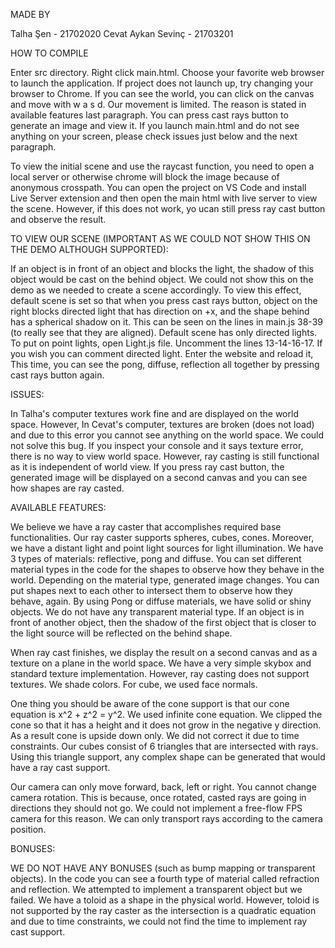 MADE BY

Talha Şen - 21702020
Cevat Aykan Sevinç - 21703201

HOW TO COMPILE

Enter src directory. Right click main.html. Choose your favorite web browser to launch the application. If project does not launch up, try changing your browser to Chrome. If you can see the world, you can click on the canvas and move with w a s d. Our movement is limited. The reason is stated in available features last paragraph. You can press cast rays button to generate an image and view it. If you launch main.html and do not see anything on your screen, please check issues just below and the next paragraph.

To view the initial scene and use the raycast function, you need to open a local server or otherwise chrome will block the image because of anonymous crosspath. You can open the project on VS Code and install Live Server extension and then open the main html with live server to view the scene. However, if this does not work, yo ucan still press ray cast button and observe the result.

TO VIEW OUR SCENE (IMPORTANT AS WE COULD NOT SHOW THIS ON THE DEMO ALTHOUGH SUPPORTED):

If an object is in front of an object and blocks the light, the shadow of this object would be cast on the behind object. We could not show this on the demo as we needed to create a scene accordingly. To view this effect, default scene is set so that when you press cast rays button, object on the right blocks directed light that has direction on +x, and the shape behind has a spherical shadow on it. This can be seen on the lines in main.js 38-39 (to really see that they are aligned). Default scene has only directed lights. To put on point lights, open Light.js file. Uncomment the lines 13-14-16-17. If you wish you can comment directed light. Enter the website and reload it, This time, you can see the pong, diffuse, reflection all together by pressing cast rays button again.


ISSUES:

In Talha's computer textures work fine and are displayed on the world space. However, In Cevat's computer, textures are broken (does not load) and due to this error you cannot see anything on the world space. We could not solve this bug. If you inspect your console and it says texture error, there is no way to view world space. However, ray casting is still functional as it is independent of world view. If you press ray cast button, the generated image will be displayed on a second canvas and you can see how shapes are ray casted.

AVAILABLE FEATURES:

We believe we have a ray caster that accomplishes required base functionalities. Our ray caster supports spheres, cubes, cones. Moreover, we have a distant light and point light sources for light illumination. We have 3 types of materials: reflective, pong and diffuse. You can set different material types in the code for the shapes to observe how they behave in the world. Depending on the material type, generated image changes. You can put shapes next to each other to intersect them to observe how they behave, again. By using Pong or diffuse materials, we have solid or shiny objects. We do not have any transparent material type. If an object is in front of another object, then the shadow of the first object that is closer to the light source will be reflected on the behind shape.

When ray cast finishes, we display the result on a second canvas and as a texture on a plane in the world space. We have a very simple skybox and standard texture implementation. However, ray casting does not support textures. We shade colors. For cube, we used face normals.

One thing you should be aware of the cone support is that our cone equation is x^2 + z^2 = y^2. We used infinite cone equation. We clipped the cone so that it has a height and it does not grow in the negative y direction. As a result cone is upside down only. We did not correct it due to time constraints. Our cubes consist of 6 triangles that are intersected with rays. Using this triangle support, any complex shape can be generated that would have a ray cast support. 

Our camera can only move forward, back, left or right. You cannot change camera rotation. This is because, once rotated, casted rays are going in directions they should not go. We could not implement a free-flow FPS camera for this reason. We can only transport rays according to the camera position. 


BONUSES:

WE DO NOT HAVE ANY BONUSES (such as bump mapping or transparent objects). In the code you can see a fourth type of material called refraction and reflection. We attempted to implement a transparent object but we failed. We have a toloid as a shape in the physical world. However, toloid is not supported by the ray caster as the intersection is a quadratic equation and due to time constraints, we could not find the time to implement ray cast support. 